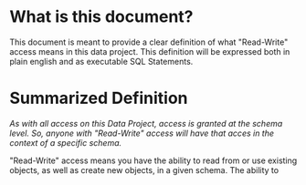 # What is this document? 

This document is meant to provide a clear definition of what "Read-Write" access means in this data project. This definition will be expressed both in plain english and as executable SQL Statements.

# Summarized Definition

*As with all access on this Data Project, access is granted at the *schema level*. So, anyone with "Read-Write" access will have that acces in the context of a specific schema.*

"Read-Write" access means you have the ability to read from or use existing objects, as well as create new objects, in a given schema. The ability to 
